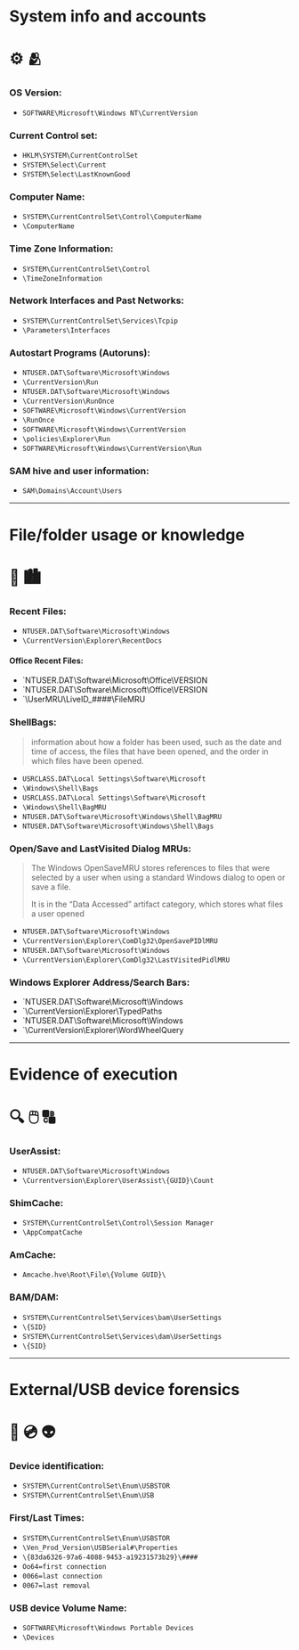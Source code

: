 # System info and accounts
# :gear: :people_hugging:
### OS Version:
- `SOFTWARE\Microsoft\Windows NT\CurrentVersion`
### Current Control set:
- `HKLM\SYSTEM\CurrentControlSet`
- `SYSTEM\Select\Current`
- `SYSTEM\Select\LastKnownGood`
### Computer Name:
- `SYSTEM\CurrentControlSet\Control\ComputerName`
- `\ComputerName`
### Time Zone Information:
- `SYSTEM\CurrentControlSet\Control`
- `\TimeZoneInformation`
### Network Interfaces and Past Networks:
- `SYSTEM\CurrentControlSet\Services\Tcpip`
- `\Parameters\Interfaces`
### Autostart Programs (Autoruns):
- `NTUSER.DAT\Software\Microsoft\Windows`
- `\CurrentVersion\Run`
- `NTUSER.DAT\Software\Microsoft\Windows`
- `\CurrentVersion\RunOnce`
- `SOFTWARE\Microsoft\Windows\CurrentVersion`
- `\RunOnce`
- `SOFTWARE\Microsoft\Windows\CurrentVersion`
- `\policies\Explorer\Run`
- `SOFTWARE\Microsoft\Windows\CurrentVersion\Run`
### SAM hive and user information:
- `SAM\Domains\Account\Users`

---
# File/folder usage or knowledge
# :file_folder: :cityscape: 
### Recent Files:
- `NTUSER.DAT\Software\Microsoft\Windows`
- `\CurrentVersion\Explorer\RecentDocs`
#### Office Recent Files:
- `NTUSER.DAT\Software\Microsoft\Office\VERSION
- `NTUSER.DAT\Software\Microsoft\Office\VERSION
- `\UserMRU\LiveID_####\FileMRU
### ShellBags:
> information about how a folder has been used, such as the date and time of access, the files that have been opened, and the order in which files have been opened.
- `USRCLASS.DAT\Local Settings\Software\Microsoft`
- `\Windows\Shell\Bags`
- `USRCLASS.DAT\Local Settings\Software\Microsoft`
- `\Windows\Shell\BagMRU`
- `NTUSER.DAT\Software\Microsoft\Windows\Shell\BagMRU`
- `NTUSER.DAT\Software\Microsoft\Windows\Shell\Bags`
### Open/Save and LastVisited Dialog MRUs:
> The Windows OpenSaveMRU stores references to files that were selected by a user when using a standard Windows dialog to open or save a file.
>
> It is in the “Data Accessed” artifact category, which stores what files a user opened
- `NTUSER.DAT\Software\Microsoft\Windows`
- `\CurrentVersion\Explorer\ComDlg32\OpenSavePIDlMRU`
- `NTUSER.DAT\Software\Microsoft\Windows`
- `\CurrentVersion\Explorer\ComDlg32\LastVisitedPidlMRU`
### Windows Explorer Address/Search Bars:
- `NTUSER.DAT\Software\Microsoft\Windows
- `\CurrentVersion\Explorer\TypedPaths
- `NTUSER.DAT\Software\Microsoft\Windows
- `\CurrentVersion\Explorer\WordWheelQuery

---
# Evidence of execution
# :mag: :computer_mouse: :capital_abcd:
### UserAssist:
- `NTUSER.DAT\Software\Microsoft\Windows`
- `\Currentversion\Explorer\UserAssist\{GUID}\Count`
### ShimCache:
- `SYSTEM\CurrentControlSet\Control\Session Manager`
- `\AppCompatCache`
### AmCache:
- `Amcache.hve\Root\File\{Volume GUID}\`
### BAM/DAM:
- `SYSTEM\CurrentControlSet\Services\bam\UserSettings`
- `\{SID}`
- `SYSTEM\CurrentControlSet\Services\dam\UserSettings`
- `\{SID}`
---
# External/USB device forensics
# :floppy_disk: :cd: :alien:
### Device identification:
- `SYSTEM\CurrentControlSet\Enum\USBSTOR`
- `SYSTEM\CurrentControlSet\Enum\USB`
### First/Last Times:
- `SYSTEM\CurrentControlSet\Enum\USBSTOR`
- `\Ven_Prod_Version\USBSerial#\Properties`
- `\{83da6326-97a6-4088-9453-a19231573b29}\####`
- `Oo64=first connection`
- `0066=last connection`
- `0067=last removal`
### USB device Volume Name:
- `SOFTWARE\Microsoft\Windows Portable Devices`
- `\Devices`
